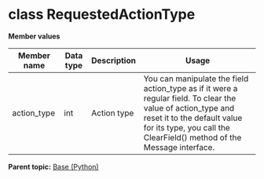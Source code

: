 # class RequestedActionType

 **Member values** 

|Member name|Data type|Description|Usage|
|-----------|---------|-----------|-----|
|action\_type|int|Action type|You can manipulate the field action\_type as if it were a regular field. To clear the value of action\_type and reset it to the default value for its type, you call the ClearField\(\) method of the Message interface.|

**Parent topic:** [Base \(Python\)](../../summary_pages/Base.md)

